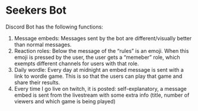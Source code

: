 # Seekers Bot

Discord Bot has the following functions:

1. Message embeds: Messages sent by the bot are different/visually better than normal messages.
2. Reaction roles: Below the message of the “rules” is an emoji. When this emoji is pressed by the user, the user gets a “memeber” role, which exempts different channels for users with that role.
3. Daily wordle: Every day at midnight an embed message is sent with a link to wordle game. This is so that the users can play that game and share their results.
4. Every time I go live on twitch, it is posted: self-explanatory, a message embed is sent from the livestream with some extra info (title, number of viewers and which game is being played)

